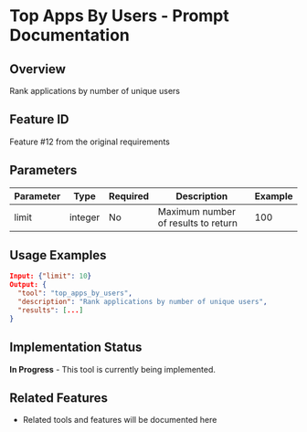 # Top Apps By Users - Prompt Documentation

## Overview
Rank applications by number of unique users

## Feature ID
Feature #12 from the original requirements

## Parameters
| Parameter | Type | Required | Description | Example |
|-----------|------|----------|-------------|---------|
| limit | integer | No | Maximum number of results to return | 100 |

## Usage Examples
```json
Input: {"limit": 10}
Output: {
  "tool": "top_apps_by_users",
  "description": "Rank applications by number of unique users",
  "results": [...]
}
```

## Implementation Status
**In Progress** - This tool is currently being implemented.

## Related Features
- Related tools and features will be documented here
